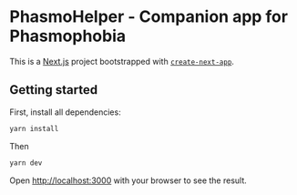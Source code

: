 # PhasmoHelper - Companion app for Phasmophobia

This is a [Next.js](https://nextjs.org/) project bootstrapped with [`create-next-app`](https://github.com/vercel/next.js/tree/canary/packages/create-next-app).

## Getting started
First, install all dependencies:

```bash
yarn install
```

Then

```bash
yarn dev
```

Open [http://localhost:3000](http://localhost:3000) with your browser to see the result.


